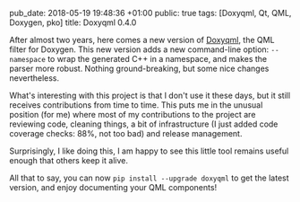pub_date: 2018-05-19 19:48:36 +01:00
public: true
tags: [Doxyqml, Qt, QML, Doxygen, pko]
title: Doxyqml 0.4.0

After almost two years, here comes a new version of [Doxyqml](/projects/doxyqml), the QML filter for Doxygen. This new version adds a new command-line option: `--namespace` to wrap the generated C++ in a namespace, and makes the parser more robust. Nothing ground-breaking, but some nice changes nevertheless.

<!-- break -->

What's interesting with this project is that I don't use it these days, but it still receives contributions from time to time. This puts me in the unusual position (for me) where most of my contributions to the project are reviewing code, cleaning things, a bit of infrastructure (I just added code coverage checks: 88%, not too bad) and release management.

Surprisingly, I like doing this, I am happy to see this little tool remains useful enough that others keep it alive.

All that to say, you can now `pip install --upgrade doxyqml` to get the latest version, and enjoy documenting your QML components!
